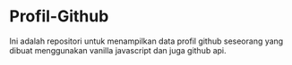 # Profil-Github

Ini adalah repositori untuk menampilkan data profil github seseorang yang dibuat menggunakan vanilla javascript dan juga github api.
